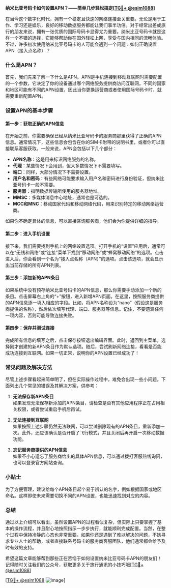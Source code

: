 **纳米比亚号码卡如何设置APN？——简单几步轻松搞定[[TG💪+ @esim1088](https://t.me/s/esim1088)]**

在当今这个数字化时代，拥有一个稳定且快速的网络连接至关重要。无论是用于工作、学习还是娱乐，良好的移动数据服务都能让我们事半功倍。对于经常出差或旅行的朋友来说，拥有一张优质的国际号码卡显得尤为重要。纳米比亚号码卡就是这样一个不错的选择，它能够帮助你在国外轻松上网，享受与国内相同的流畅体验。不过，许多初次使用纳米比亚号码卡的人可能会遇到一个问题：如何正确设置APN（接入点名称）？

### 什么是APN？

首先，我们先来了解一下什么是APN。APN是手机连接到移动互联网时需要配置的一个参数，它决定了你的设备通过哪个网络服务提供商访问互联网。不同的国家和地区可能有不同的APN设置，因此当你更换运营商或者使用国际号码卡时，就需要重新配置APN。

### 设置APN的基本步骤

#### 第一步：获取正确的APN信息

在开始之前，你需要确保已经从纳米比亚号码卡的服务商那里获得了正确的APN信息。通常情况下，这些信息会包含在你的SIM卡附带的说明书里，或者你可以直接联系客服获取。一般来说，APN会包括以下几个部分：

- **APN名称**：这是用来标识网络服务的名称。
- **代理**：某些情况下会用到，但大多数情况下不需要填写。
- **端口**：同样，大部分情况下不需要设置。
- **用户名和密码**：有些网络可能要求输入用户名和密码进行身份验证，但纳米比亚号码卡一般不需要。
- **服务器**：指明数据传输所使用的服务器地址。
- **MMSC**：多媒体消息中心地址，通常也是可选的。
- **MCC和MNC**：移动国家代码和移动网络代码，用来识别特定的移动网络运营商。

如果你不确定具体的信息，可以直接咨询服务商，他们会为你提供详细的指导。

#### 第二步：进入手机设置

接下来，我们需要找到手机上的网络设置选项。打开手机的“设置”应用后，通常可以在“无线和网络”或“连接”菜单下找到“移动网络”或“蜂窝移动网络”的选项。点击进入后，你会看到一个名为“接入点名称（APN）”的选项。点击该选项，就会显示出当前存储的所有APN列表。

#### 第三步：添加新的APN条目

如果系统中没有预存纳米比亚号码卡的APN信息，那么你需要手动添加一个新的条目。点击屏幕右上角的“+”按钮，进入新增APN页面。在这里，按照服务商提供的APN信息逐一填入相应的字段。比如，将APN名称设为“nano”（假设这是服务商提供的名称），然后依次填写代理、端口、服务器等信息。记住，不要遗漏任何一项内容，否则可能导致连接失败。

#### 第四步：保存并测试连接

完成所有信息的填写之后，点击保存按钮退出编辑界面。此时，返回到主菜单，选择刚才创建的新APN条目作为默认选项。随后，尝试刷新网络连接，看看是否能成功连接到互联网。如果一切正常，说明你的APN设置已经成功了！

### 常见问题及解决方法

尽管上述步骤看起来简单明了，但在实际操作过程中，难免会出现一些小问题。下面列出几个常见的错误及其解决方案，供参考：

1. **无法保存新APN条目**  
   如果发现无法保存新添加的APN条目，请检查是否有其他应用程序正在占用相关权限，或者尝试重启手机后再试。

2. **无法连接到互联网**  
   如果按照上述步骤仍然无法联网，可以尝试删除现有的APN条目，重新添加一次。此外，还应该确认是否开启了飞行模式，并且关闭后再开启一次移动数据功能。

3. **忘记服务商提供的APN信息**  
   如果不小心遗忘了服务商给出的具体APN信息，可以通过拨打客服热线询问，也可以登录官方网站查询。

### 小贴士

为了方便管理，建议给每个APN条目起个易于辨认的名字，例如根据国家或地区命名。这样即使未来需要切换不同的APN设置，也能迅速找到对应的内容。

### 总结

通过以上介绍可以看出，虽然设置APN的过程看似复杂，但实际上只要掌握了基本的操作流程，并且耐心地按照指示一步步执行，就能顺利完成配置。当然，在整个过程中保持冷静的心态也非常重要。如果你还是遇到了难以解决的问题，不妨寻求专业人士的帮助，或者直接联系号码卡的服务商客服团队，他们通常都会给予及时有效的支持。

希望这篇文章能够帮到那些正在苦恼于如何设置纳米比亚号码卡APN的朋友们！记得随时关注我们的公众号，获取更多关于旅行通讯的小技巧哦[[TG💪+ @esim1088](https://t.me/s/esim1088)]  

[[TG💪+ @esim1088](https://t.me/s/esim1088) ![Image](https://i.postimg.cc/4NQfJmqS/Snipaste-2025-05-13-00-14-12.png)]